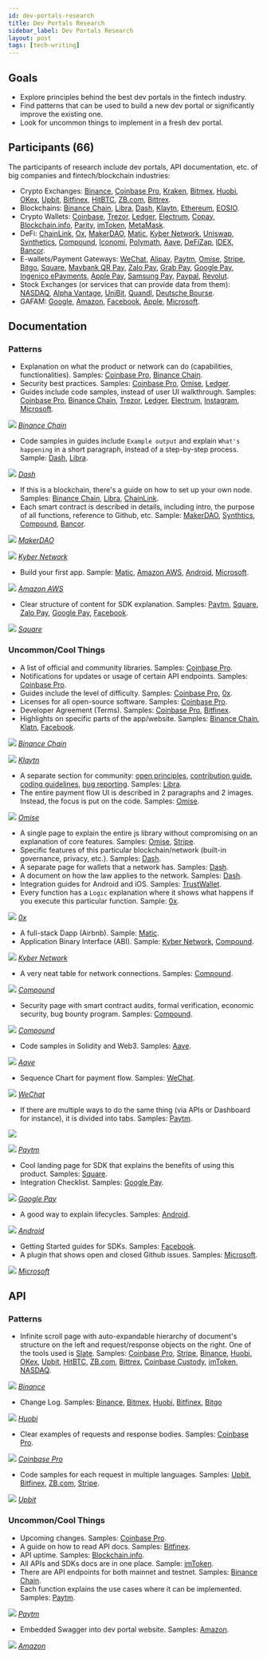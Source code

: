 ```yaml
---
id: dev-portals-research
title: Dev Portals Research
sidebar_label: Dev Portals Research
layout: post
tags: [tech-writing]
---
```


## Goals
- Explore principles behind the best dev portals in the fintech industry.
- Find patterns that can be used to build a new dev portal or significantly improve the existing one.
- Look for uncommon things to implement in a fresh dev portal.

## Participants (66)

The participants of research include dev portals, API documentation, etc. of big companies and fintech/blockchain industries:
- Crypto Exchanges: [Binance](https://github.com/binance-exchange/binance-official-api-docs), [Coinbase Pro](https://developers.coinbase.com), [Kraken](https://docs.kraken.com/websockets), [Bitmex](https://www.bitmex.com/app/apiOverview), [Huobi](https://huobiapi.github.io/docs/spot/v1/en/#change-log), [OKex](https://www.okex.com/docs/en/#README), [Upbit](https://beta-docs.upbit.com/reference#overall-account-inquiry), [Bitfinex](https://docs.bitfinex.com/docs), [HitBTC](https://api.hitbtc.com/), [ZB.com](https://www.zb.com/api), [Bittrex](https://bittrex.github.io/api/v1-1).
- Blockchains: [Binance Chain](https://docs.binance.org/index.html), [Libra](https://developers.libra.org), [Dash](https://docs.dash.org/en/stable/index.html), [Klaytn](https://docs.klaytn.com/), [Ethereum](https://ethereum.org/developers/#getting-started), [EOSIO](https://developers.eos.io/).
- Crypto Wallets: [Coinbase](https://developers.coinbase.com/api/v2), [Trezor](https://wiki.trezor.io/Developers_guide), [Ledger](https://ledger.readthedocs.io/en/latest/index.html), [Electrum](https://electrum.readthedocs.io/en/latest/index.html), [Copay](https://github.com/bitpay/copay), [Blockchain.info](https://www.blockchain.com/uk/api/blockchain_wallet_api), [Parity](https://wiki.parity.io), [imToken](https://docs.token.im/), [MetaMask](https://docs.metamask.io/guide/getting-started.html#basic-considerations).
- DeFi: [ChainLink](https://docs.chain.link), [Ox](https://0x.org/docs), [MakerDAO](https://docs.makerdao.com), [Matic](https://docs.matic.network), [Kyber Network](https://developer.kyber.network/docs/Start/), [Uniswap](https://docs.uniswap.io), [Synthetics](https://developer.synthetix.io), [Compound](https://compound.finance/developers), [Iconomi](https://www.iconomi.com/api-docs#section/General-information/Versioning), [Polymath](https://developers.polymath.network/docs/doc1.html), [Aave](https://developers.aave.com), [DeFiZap](https://defizap.gitbook.io/docs), [IDEX](https://docs.idex.market), [Bancor](https://docs.bancor.network/).
- E-wallets/Payment Gateways: [WeChat](https://pay.weixin.qq.com/index.php/public/wechatpay_en/developers), [Alipay](https://intl.alipay.com/doc/gr/hx6vzr), [Paytm](https://developer.paytm.com/docs/), [Omise](https://www.omise.co/docs), [Stripe](https://stripe.com/docs/js), [Bitgo](https://www.bitgo.com/api/v2), [Square](https://developer.squareup.com/us), [Maybank QR Pay](https://m2upay.maybank2u.com.my/assets/sdk/index.html#introduction), [Zalo Pay](https://developers.zalo.me/), [Grab Pay](https://docs.adyen.com/payment-methods/grabpay), [Google Pay](https://developers.google.com/pay/api), [Ingenico ePayments](https://epayments.developer-ingenico.com/), [Apple Pay](https://developer.apple.com/apple-pay/), [Samsung Pay](https://pay.samsung.com/developers), [Paypal](https://developer.paypal.com/docs/), [Revolut](https://developer.revolut.com).
- Stock Exchanges (or services that can provide data from them): [NASDAQ](https://dataondemand.nasdaq.com/docs/), [Alpha Vantage](https://www.alphavantage.co/documentation), [UniBit](https://unibit.ai/api/docs/V2.0/introduction), [Quandl](https://docs.quandl.com/), [Deutsche Bourse](https://docs.developer.deutsche-boerse.com/#/).
- GAFAM: [Google](https://developers.google.com), [Amazon](https://developer.amazon.com), [Facebook](https://developers.facebook.com), [Apple](https://developer.apple.com/), [Microsoft](https://developer.microsoft.com).


## Documentation

### Patterns

- Explanation on what the product or network can do (capabilities, functionalities). Samples: [Coinbase Pro](https://developers.coinbase.com), [Binance Chain](https://docs.binance.org/guides/intro.html).
- Security best practices. Samples: [Coinbase Pro](https://developers.coinbase.com/docs/wallet/coinbase-connect/security-best-practices), [Omise](https://www.omise.co/security-best-practices), [Ledger](https://ledger.readthedocs.io/en/latest/additional/security_guidelines.html).
- Guides include code samples, instead of user UI walkthrough. Samples: [Coinbase Pro](https://developers.coinbase.com/docs/wallet/guides/send-receive), [Binance Chain](https://docs.binance.org/guides/create-address.html), [Trezor](https://wiki.trezor.io/User_manual:Running_a_local_instance_of_Trezor_Wallet_backend_(Blockbook)), [Ledger](https://ledger.readthedocs.io/en/latest/userspace/getting_started.html), [Electrum](https://electrum.readthedocs.io/en/latest/merchant.html), [Instagram](https://developers.facebook.com/docs/instagram-api/getting-started), [Microsoft](https://docs.microsoft.com/en-us/azure/sql-database/sql-database-connect-query-ssms).

![](https://i.imgur.com/6EqBYzE.png)
*[Binance Chain](https://docs.binance.org/guides/create-address.html)*

- Code samples in guides include `Example output` and explain `What's happening` in a short paragraph, instead of a step-by-step process. Sample: [Dash](https://dashplatform.readme.io/docs/tutorial-create-and-fund-a-wallet), [Libra](https://developers.libra.org/docs/my-first-transaction).

![](https://i.imgur.com/faS4hHj.png)
*[Dash](https://dashplatform.readme.io/docs/tutorial-create-and-fund-a-wallet)*

- If this is a blockchain, there's a guide on how to set up your own node. Samples: [Binance Chain](https://docs.binance.org/guides/node/install.html), [Libra](https://developers.libra.org/docs/run-local-network), [ChainLink](https://docs.chain.link/docs/running-a-chainlink-node).
- Each smart contract is described in details, including intro, the purpose of all functions, reference to Github, etc. Sample: [MakerDAO](https://docs.makerdao.com/smart-contract-modules/collateral-module/join-detailed-documentation), [Synthtics](https://developer.synthetix.io/contracts/proxy), [Compound](https://compound.finance/developers/ctokens), [Bancor](https://docs.bancor.network/api-reference/ethereum-smart-contracts/bancornetwork).

![](https://i.imgur.com/YlMuBGp.png)
*[MakerDAO](https://docs.makerdao.com/smart-contract-modules/collateral-module/join-detailed-documentation)*

![](https://i.imgur.com/B3MpDSE.png)
*[Kyber Network](https://developer.kyber.network/docs/APIABI-KyberNetwork)*

- Build your first app. Sample: [Matic](https://docs.matic.network/docs/develop/remix), [Amazon AWS](https://aws.amazon.com/getting-started/projects/build-modern-app-fargate-lambda-dynamodb-python), [Android](https://developer.android.com/training/basics/firstapp), [Microsoft](https://docs.microsoft.com/en-us/aspnet/core/tutorials/first-mvc-app/start-mvc?view=aspnetcore-3.1&tabs=visual-studio).

![](https://i.imgur.com/0ckHkaU.png)
*[Amazon AWS](https://aws.amazon.com/getting-started/projects/build-modern-app-fargate-lambda-dynamodb-python)*

- Clear structure of content for SDK explanation. Samples: [Paytm](https://developer.paytm.com/docs/server-sdk/node/), [Square](https://developer.squareup.com/docs/in-app-payments-sdk/build-on-android), [Zalo Pay](https://developers.zalo.me/docs), [Google Pay](https://developers.google.com/pay/api/android/guides/tutorial), [Facebook](https://developers.facebook.com/docs/business-sdk/common-scenarios/page-management).

![](https://i.imgur.com/QrJYAI1.png)
*[Square](https://developer.squareup.com/docs/in-app-payments-sdk/build-on-android)*

### Uncommon/Cool Things

- A list of official and community libraries. Samples: [Coinbase Pro](https://developers.coinbase.com/docs/wallet/client-libraries).
- Notifications for updates or usage of certain API endpoints. Samples: [Coinbase Pro](https://developers.coinbase.com/docs/wallet/notifications). 
- Guides include the level of difficulty. Samples: [Coinbase Pro](https://developers.coinbase.com/docs/wallet/guides/send-receive), [0x](https://0x.org/docs/guides).
- Licenses for all open-source software. Samples: [Coinbase Pro](https://developers.coinbase.com/docs/wallet/licenses).
- Developer Agreement (Terms). Samples: [Coinbase Pro](https://developers.coinbase.com/docs/wallet/terms/2), [Bitfinex](https://www.bitfinex.com/legal/api_terms).
- Highlights on specific parts of the app/website. Samples: [Binance Chain](https://docs.binance.org/guides/trading-interface.html), [Klatn](https://docs.klaytn.com/bapp/developer-tools/klaytn-wallet), [Facebook](https://developers.facebook.com/docs/facebook-login/review).

![](https://i.imgur.com/ToFaV5Y.png)
*[Binance Chain](https://docs.binance.org/guides/trading-interface.html)*

![](https://gblobscdn.gitbook.com/assets%2F-L_tOQ0x4-szpVU0FZV4%2F-LiI-t3sEEEUbKUpJ9vI%2F-LiI-vJ8Dozlg2i7fvV-%2F05-addtoken-4.png?generation=1561539624474490&alt=media)
*[Klaytn](https://docs.klaytn.com/bapp/developer-tools/klaytn-wallet)*

- A separate section for community: [open principles](https://developers.libra.org/docs/libra-open-source-paper), [contribution guide](https://developers.libra.org/docs/community/contributing), [coding guidelines](https://developers.libra.org/docs/community/coding-guidelines), [bug reporting](https://developers.libra.org/docs/policies/security). Samples: [Libra](https://developers.libra.org/docs/community/coding-guidelines).
- The entire payment flow UI is described in 2 paragraphs and 2 images. Instead, the focus is put on the code. Samples: [Omise](https://www.omise.co/pay-with-points).

![](https://cdn.omise.co/assets/screenshots/articles/2017-11-02/pay-with-points/payment_flow.png)
*[Omise](https://www.omise.co/pay-with-points)*

- A single page to explain the entire js library without compromising on an explanation of core features. Samples: [Omise](https://www.omise.co/omise-js), [Stripe](https://stripe.com/docs/js).
- Specific features of this particular blockchain/network (built-in governance, privacy, etc.). Samples: [Dash](https://docs.dash.org/en/stable/introduction/features.html).
- A separate page for wallets that a network has. Samples: [Dash](https://docs.dash.org/en/stable/wallets/index.html).
- A document on how the law applies to the network. Samples: [Dash](https://docs.dash.org/en/stable/legal.html).
- Integration guides for Android and iOS. Samples: [TrustWallet](https://developer.trustwallet.com/wallet-core/integration-guide/wallet-core-usage).
- Every function has a `Logic` explanation where it shows what happens if you execute this particular function. Sample: [0x](https://0x.org/docs/guides/v3-specification#batchfillorkillorders).

![](https://i.imgur.com/fFZxbjq.png)
*[0x](https://0x.org/docs/guides/v3-specification#batchfillorkillorders)*

- A full-stack Dapp (Airbnb). Sample: [Matic](https://docs.matic.network/docs/develop/full-stack-dapp-with-pos).
- Application Binary Interface (ABI). Sample: [Kyber Network](https://developer.kyber.network/docs/API_ABI-ABI/), [Compound](https://compound.finance/developers).

![](https://i.imgur.com/oHnuO3L.png)
*[Kyber Network](https://developer.kyber.network/docs/APIABI-ABI/)*

- A very neat table for network connections. Samples: [Compound](https://compound.finance/developers).

![](https://i.imgur.com/pOQIuF7.png)
*[Compound](https://compound.finance/developers)*

- Security page with smart contract audits, formal verification, economic security, bug bounty program. Samples: [Compound](https://compound.finance/developers/security).

![](https://i.imgur.com/6rCFztH.png)
*[Compound](https://compound.finance/developers/security)*

- Code samples in Solidity and Web3. Samples: [Aave](https://developers.aave.com/?javascript#lendingpool).

![](https://i.imgur.com/0rft9hW.png)
*[Aave](https://developers.aave.com/?javascript#lendingpool)*

- Sequence Chart for payment flow. Samples: [WeChat](https://pay.weixin.qq.com/wiki/doc/api/wxpay/pay/QuickPay/chapter3_2.shtml).

![](https://pay.weixin.qq.com/wiki/doc/api/wxpay/assets/img/common/pay/chapter3_2_3.png)
*[WeChat](https://pay.weixin.qq.com/wiki/doc/api/wxpay/pay/QuickPay/chapter32.shtml)*

- If there are multiple ways to do the same thing (via APIs or Dashboard for instance), it is divided into tabs. Samples: [Paytm](https://developer.paytm.com/docs/refund-management/).

![](https://i.imgur.com/rssWhca.png)

![](https://i.imgur.com/tFUqquy.png)
*[Paytm](https://developer.paytm.com/docs/refund-management/)*

- Cool landing page for SDK that explains the benefits of using this product. Samples: [Square](https://developer.squareup.com/us/en/in-app-payments).
- Integration Checklist. Samples: [Google Pay](https://developers.google.com/pay/api/android/guides/test-and-deploy/integration-checklist).

![](https://i.imgur.com/Mo0vPMG.png)
*[Google Pay](https://developers.google.com/pay/api/android/guides/test-and-deploy/integration-checklist)*

- A good way to explain lifecycles. Samples: [Android](https://developer.android.com/guide/components/activities/activity-lifecycle#kotlin).

![](https://i.imgur.com/X9jXcHV.png)
*[Android](https://developer.android.com/guide/components/activities/activity-lifecycle#kotlin)*

- Getting Started guides for SDKs. Samples: [Facebook](https://developers.facebook.com/docs/business-sdk/getting-started).
- A plugin that shows open and closed Github issues. Samples: [Microsoft](https://docs.microsoft.com/en-us/azure/sql-database/sql-database-single-database-get-started?tabs=azure-portal).

![](https://i.imgur.com/RsimYHU.png)
*[Microsoft](https://docs.microsoft.com/en-us/azure/sql-database/sql-database-single-database-get-started?tabs=azure-portal)*

## API

### Patterns

- Infinite scroll page with auto-expandable hierarchy of document's structure on the left and request/response objects on the right. One of the tools used is [Slate](https://slatedocs.github.io/slate/#introduction). Samples: [Coinbase Pro](https://docs.pro.coinbase.com/?python#introduction), [Stripe](https://stripe.com/docs/api), [Binance](https://docs.binance.org/guides/trading-interface.html), [Huobi](https://huobiapi.github.io/docs/spot/v1/en/#change-log), [OKex](https://www.okex.com/docs/en/#README), [Upbit](https://beta-docs.upbit.com/reference#overall-account-inquiry), [HitBTC](https://api.hitbtc.com/), [ZB.com](https://www.zb.com/api), [Bittrex](https://bittrex.github.io/api/v1-1), [Coinbase Custody](https://docs.custody.coinbase.com/#introduction), [imToken](https://docs.token.im/tokenlon-open-api/en/), [NASDAQ](https://dataondemand.nasdaq.com/docs/).

![](https://i.imgur.com/wBVcJYv.png)
*[Binance](https://docs.binance.org/guides/trading-interface.html)*

- Change Log. Samples: [Binance](https://binance-docs.github.io/apidocs/spot/en/#change-log), [Bitmex](https://www.bitmex.com/app/apiChangelog), [Huobi](https://huobiapi.github.io/docs/spot/v1/en/#change-log), [Bitfinex](https://docs.bitfinex.com/docs/changelog), [Bitgo](https://www.bitgo.com/api/v2)

![](https://i.imgur.com/iTSXlKk.png)
*[Huobi](https://huobiapi.github.io/docs/spot/v1/en/#change-log)*

- Clear examples of requests and response bodies. Samples: [Coinbase Pro](https://docs.pro.coinbase.com/#list-fills).

![](https://i.imgur.com/RmIguHV.png)
*[Coinbase Pro](https://docs.pro.coinbase.com/#list-fills)*

- Code samples for each request in multiple languages. Samples: [Upbit](https://beta-docs.upbit.com/reference#overall-account-inquiry), [Bitfinex](https://docs.bitfinex.com/reference#rest-public-platform-status), [ZB.com](https://www.zb.com/api#ynhteudawmcdtru), [Stripe](https://stripe.com/docs/api/customers/update?lang=php).

![](https://i.imgur.com/InqJq5z.png)
*[Upbit](https://beta-docs.upbit.com/reference#overall-account-inquiry)*

### Uncommon/Cool Things

- Upcoming changes. Samples: [Coinbase Pro](https://docs.pro.coinbase.com/#upcoming-changes).
- A guide on how to read API docs. Samples: [Bitfinex](https://docs.bitfinex.com/docs/ws-reading-the-documentation).
- API uptime. Samples: [Blockchain.info](https://www.blockchain.com/api).
- All APIs and SDKs docs are in one place. Sample: [imToken](https://docs.token.im/tokenlon-open-api/en/).
- There are API endpoints for both mainnet and testnet. Samples: [Binance Chain](https://docs.binance.org/api-reference/dex-api/paths.html).
- Each function explains the use cases where it can be implemented. Samples: [Paytm](https://developer.paytm.com/docs/fetch-payment-options-api/?ref=payments).

![](https://i.imgur.com/GCcw8Tj.png)
*[Paytm](https://developer.paytm.com/docs/fetch-payment-options-api/?ref=payments)*

- Embedded Swagger into dev portal website. Samples: [Amazon](https://developer.amazon.com/docs/app-submission-api/appsubapi-endpoints.html#/).

![](https://i.imgur.com/B4utczg.png)
*[Amazon](https://developer.amazon.com/docs/app-submission-api/appsubapi-endpoints.html#/)*
